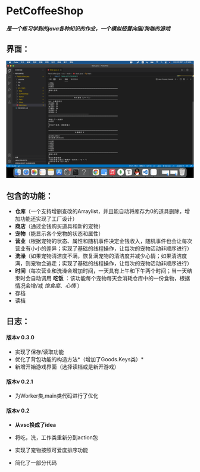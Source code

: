 # PetCoffeeShop

#### *是一个练习学到的java各种知识的作业，一个模拟经营向猫/狗咖的游戏*

## **界面：**



![screenShot](./screenShot.png)



## **包含的功能：**

- **仓库**（一个支持增删查改的Arraylist，并且能自动将库存为0的道具删除，增加功能还实现了工厂设计）
- **商店**（通过金钱购买道具和新的宠物）
- **宠物**（能显示各个宠物的状态和属性）
- **营业**（根据宠物的状态、属性和随机事件决定金钱收入，随机事件也会让每次营业有小小的差异；实现了基础的线程操作，让每次的宠物活动非顺序进行）
- **洗澡**（如果宠物清洁度不满，恢复满宠物的清洁度并减少心情；如果清洁度满，则宠物会逃走；实现了基础的线程操作，让每次的宠物活动非顺序进行）
- **时间**（每次营业和洗澡会增加时间，一天具有上午和下午两个时间；当一天结束时会自动调用  **吃饭**   ：该功能每个宠物每天会消耗仓库中的一份食物，根据情况会增/减 *饱食度*、*心情*  ）
- 存档
- 读档

## 日志：

#### 	版本v 0.3.0

- 实现了保存/读取功能
- 优化了背包功能的构造方法*（增加了Goods.Keys类）*
- 新增开始游戏界面（选择读档或是新开游戏）

#### 	版本v 0.2.1

- 为Worker类,main类代码进行了优化

#### 	版本v 0.2

- **从vsc换成了idea**

- 将吃，洗，工作类重新分到action包
- 实现了宠物按照可爱度排序功能
- 简化了一部分代码